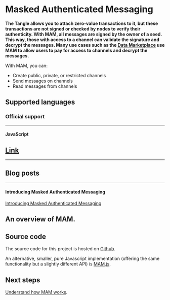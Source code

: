 # Masked Authenticated Messaging

**The Tangle allows you to attach zero-value transactions to it, but these transactions are not signed or checked by nodes to verify their authenticity. With MAM, all messages are signed by the owner of a seed. This way, those with access to a channel can validate the signature and decrypt the messages. Many use cases such as the [Data Marketplace](root://blueprints/0.1/data-marketplace/overview.md) use MAM to allow users to pay for access to channels and decrypt the messages.**

With MAM, you can:

- Create public, private, or restricted channels
- Send messages on channels
- Read messages from channels

## Supported languages

### **Official support** ###

---------------

#### **JavaScript** ####
[Link](tutorials/js/create-public-channel.md)
---

---------------

## Blog posts

---------------
#### **Introducing Masked Authenticated Messaging** ####
[Introducing Masked Authenticated Messaging](https://blog.iota.org/introducing-masked-authenticated-messaging-e55c1822d50e)

An overview of MAM.
---------------

## Source code

The source code for this project is hosted on [Github](https://github.com/iotaledger/mam).

An alternative, smaller, pure Javascript implementation (offering the same functionality but a slightly different API) is [MAM.js](https://github.com/iotaledger/mam.js).

## Next steps

[Understand how MAM works](how-it-works.md).